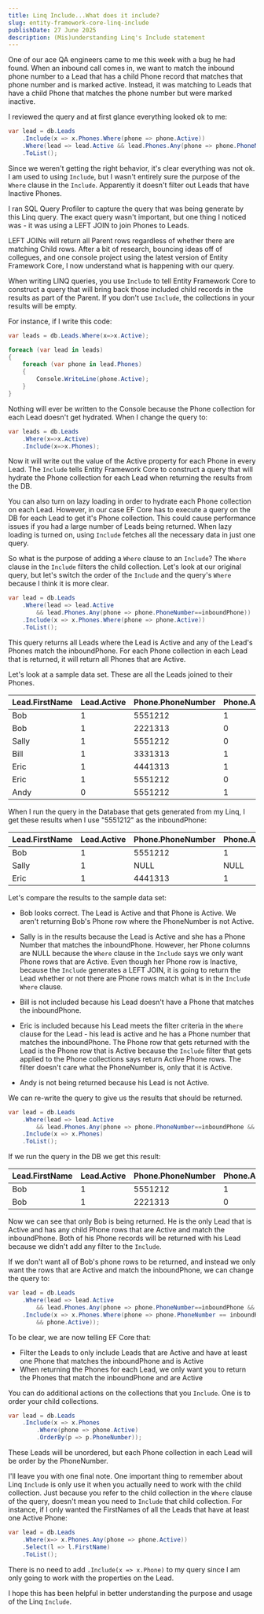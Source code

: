 ```yaml
---
title: Linq Include...What does it include?
slug: entity-framework-core-linq-include
publishDate: 27 June 2025
description: (Mis)understanding Linq's Include statement
---
```


One of our ace QA engineers came to me this week with a bug he had found. When an inbound call comes in, we want to match the inbound phone number to a Lead that has a child Phone record that matches that phone number and is marked active. Instead, it was matching to Leads that have a child Phone that matches the phone number but were marked inactive. 

I reviewed the query and at first glance everything looked ok to me:

```csharp
var lead = db.Leads
    .Include(x => x.Phones.Where(phone => phone.Active))
    .Where(lead => lead.Active && lead.Phones.Any(phone => phone.PhoneNumber==inboundPhone))
	.ToList();
```

Since we weren't getting the right behavior, it's clear everything was not ok. I am used to using `Include`, but I wasn't entirely sure the purpose of the `Where` clause in the `Include`. Apparently it doesn't filter out Leads that have Inactive Phones. 

I ran SQL Query Profiler to capture the query that was being generate by this Linq query. The exact query wasn't important, but one thing I noticed was - it was using a LEFT JOIN to join Phones to Leads. 

LEFT JOINs will return all Parent rows regardless of whether there are matching Child rows. After a bit of research, bouncing ideas off of collegues, and one console project using the latest version of Entity Framework Core, I now understand what is happening with our query. 

When writing LINQ queries, you use `Include` to tell Entity Framework Core to construct a query that will bring back those included child records in the results as part of the Parent. If you don't use `Include`, the collections in your results will be empty. 

For instance, if I write this code: 

```csharp
var leads = db.Leads.Where(x=>x.Active);

foreach (var lead in leads)
{
	foreach (var phone in lead.Phones)
	{
		Console.WriteLine(phone.Active);
	}    
}
```

Nothing will ever be written to the Console because the Phone collection for each Lead doesn't get hydrated. When I change the query to:

```csharp
var leads = db.Leads
	.Where(x=>x.Active)
	.Include(x=>x.Phones);
```

Now it will write out the value of the Active property for each Phone in every Lead. The `Include` tells Entity Framework Core to construct a query that will hydrate the Phone collection for each Lead when returning the results from the DB.

You can also turn on lazy loading in order to hydrate each Phone collection on each Lead. However, in our case EF Core has to execute a query on the DB for each Lead to get it's Phone collection. This could cause performance issues if you had a large number of Leads being returned. When lazy loading is turned on, using `Include` fetches all the necessary data in just one query. 

So what is the purpose of adding a `Where` clause to an `Include`? The `Where` clause in the `Include` filters the child collection. Let's look at our original query, but let's switch the order of the `Include` and the query's `Where` because I think it is more clear. 

```csharp
var lead = db.Leads
	.Where(lead => lead.Active 
		&& lead.Phones.Any(phone => phone.PhoneNumber==inboundPhone))
	.Include(x => x.Phones.Where(phone => phone.Active))
	.ToList();
```
This query returns all Leads where the Lead is Active and any of the Lead's Phones match the inboundPhone. For each Phone collection in each Lead that is returned, it will return all Phones that are Active.

Let's look at a sample data set. These are all the Leads joined to their Phones. 

| Lead.FirstName | Lead.Active | Phone.PhoneNumber | Phone.Active | 
| :----------- | :---------- | :---------- | :---------- |
| Bob	| 1	| 5551212 |	1 | 
| Bob	| 1	| 2221313 |	0 | 
| Sally	| 1	| 5551212 |	0 | 
| Bill	| 1	| 3331313 |	1 | 
| Eric	| 1	| 4441313 |	1 | 
| Eric	| 1	| 5551212 |	0 | 
| Andy	| 0	| 5551212 |	1 | 

When I run the query in the Database that gets generated from my Linq, I get these results when I use "5551212" as the inboundPhone:

| Lead.FirstName | Lead.Active | Phone.PhoneNumber | Phone.Active | 
| :----------- | :---------- | :---------- | :---------- |
| Bob | 1 | 5551212 | 1 |
| Sally | 1 | NULL | NULL |
| Eric | 1 | 4441313 | 1 |

Let's compare the results to the sample data set:

- Bob looks correct. The Lead is Active and that Phone is Active. We aren't returning Bob's Phone row where the PhoneNumber is not Active. 

- Sally is in the results because the Lead is Active and she has a Phone Number that matches the inboundPhone. However, her Phone columns are NULL because the `Where` clause in the `Include` says we only want Phone rows that are Active. Even though her Phone row is Inactive, because the `Include` generates a LEFT JOIN, it is going to return the Lead whether or not there are Phone rows match what is in the `Include` `Where` clause.

- Bill is not included because his Lead doesn't have a Phone that matches the inboundPhone.

- Eric is included because his Lead meets the filter criteria in the `Where` clause for the Lead - his lead is active and he has a Phone number that matches the inboundPhone. The Phone row that gets returned with the Lead is the Phone row that is Active because the `Include` filter that gets applied to the Phone collections says return Active Phone rows. The filter doesn't care what the PhoneNumber is, only that it is Active.

- Andy is not being returned because his Lead is not Active.

We can re-write the query to give us the results that should be returned. 

```csharp
var lead = db.Leads
	.Where(lead => lead.Active 
		&& lead.Phones.Any(phone => phone.PhoneNumber==inboundPhone && phone.Active))
	.Include(x => x.Phones)
	.ToList();
```

If we run the query in the DB we get this result:

| Lead.FirstName | Lead.Active | Phone.PhoneNumber | Phone.Active | 
| :----------- | :---------- | :---------- | :---------- |
| Bob | 1 | 5551212 | 1 |
| Bob | 1 | 2221313 | 0 |

Now we can see that only Bob is being returned. He is the only Lead that is Active and has any child Phone rows that are Active and match the inboundPhone. Both of his Phone records will be returned with his Lead because we didn't add any filter to the `Include`. 

If we don't want all of Bob's phone rows to be returned, and instead we only want the rows that are Active and match the inboundPhone, we can change the query to:
 
```csharp
var lead = db.Leads
	.Where(lead => lead.Active 
		&& lead.Phones.Any(phone => phone.PhoneNumber==inboundPhone && phone.Active))
	.Include(x => x.Phones.Where(phone => phone.PhoneNumber == inboundPhone 
		&& phone.Active));
```

To be clear, we are now telling EF Core that:
- Filter the Leads to only include Leads that are Active and have at least one Phone that matches the inboundPhone and is Active
- When returning the Phones for each Lead, we only want you to return the Phones that match the inboundPhone and are Active

You can do additional actions on the collections that you `Include`. One is to order your child collections.

```csharp
var lead = db.Leads
	.Include(x => x.Phones
		.Where(phone => phone.Active)
		.OrderBy(p => p.PhoneNumber));
```

These Leads will be unordered, but each Phone collection in each Lead will be order by the PhoneNumber.

I'll leave you with one final note. One important thing to remember about Linq `Include` is only use it when you actually need to work with the child collection. Just because you refer to the child collection in the `Where` clause of the query, doesn't mean you need to `Include` that child collection. For instance, if I only wanted the FirstNames of all the Leads that have at least one Active Phone:

```csharp
var lead = db.Leads
    .Where(x=> x.Phones.Any(phone => phone.Active))
    .Select(l => l.FirstName)
    .ToList();
```

There is no need to add `.Include(x => x.Phone)` to my query since I am only going to work with the properties on the Lead. 

I hope this has been helpful in better understanding the purpose and usage of the Linq `Include`. 
